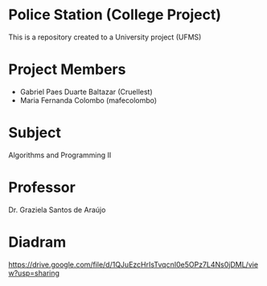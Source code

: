 # Police Station (College Project)
 This is a repository created to a University project (UFMS)

  Project Members
  ===
 * Gabriel Paes Duarte Baltazar (Cruellest)
 * Maria Fernanda Colombo (mafecolombo)

  Subject
  ===
 Algorithms and Programming II
 
  Professor
  ===
 Dr. Graziela Santos de Araújo

  Diadram
  ===
 https://drive.google.com/file/d/1QJuEzcHrIsTvqcnI0e5OPz7L4Ns0jDML/view?usp=sharing
 
